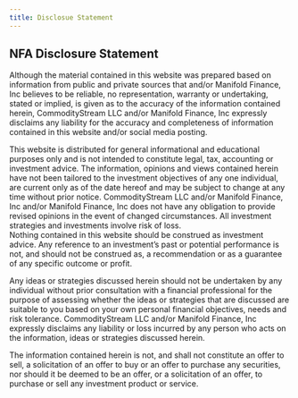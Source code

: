 ```yaml
---
title: Disclosue Statement
---
```


## NFA Disclosure Statement

Although the material contained in this website was prepared based on
information from public and private sources that and/or Manifold Finance, Inc
believes to be reliable, no representation, warranty or undertaking, stated or
implied, is given as to the accuracy of the information contained herein,
CommodityStream LLC and/or Manifold Finance, Inc expressly disclaims any
liability for the accuracy and completeness of information contained in this
website and/or social media posting.

This website is distributed for general informational and educational purposes
only and is not intended to constitute legal, tax, accounting or investment
advice. The information, opinions and views contained herein have not been
tailored to the investment objectives of any one individual, are current only as
of the date hereof and may be subject to change at any time without prior
notice. CommodityStream LLC and/or Manifold Finance, Inc and/or Manifold
Finance, Inc does not have any obligation to provide revised opinions in the
event of changed circumstances. All investment strategies and investments
involve risk of loss.  
Nothing contained in this website should be construed as investment advice. Any
reference to an investment’s past or potential performance is not, and should
not be construed as, a recommendation or as a guarantee of any specific outcome
or profit.

Any ideas or strategies discussed herein should not be undertaken by any
individual without prior consultation with a financial professional for the
purpose of assessing whether the ideas or strategies that are discussed are
suitable to you based on your own personal financial objectives, needs and risk
tolerance. CommodityStream LLC and/or Manifold Finance, Inc expressly disclaims
any liability or loss incurred by any person who acts on the information, ideas
or strategies discussed herein.

The information contained herein is not, and shall not constitute an offer to
sell, a solicitation of an offer to buy or an offer to purchase any securities,
nor should it be deemed to be an offer, or a solicitation of an offer, to
purchase or sell any investment product or service.
